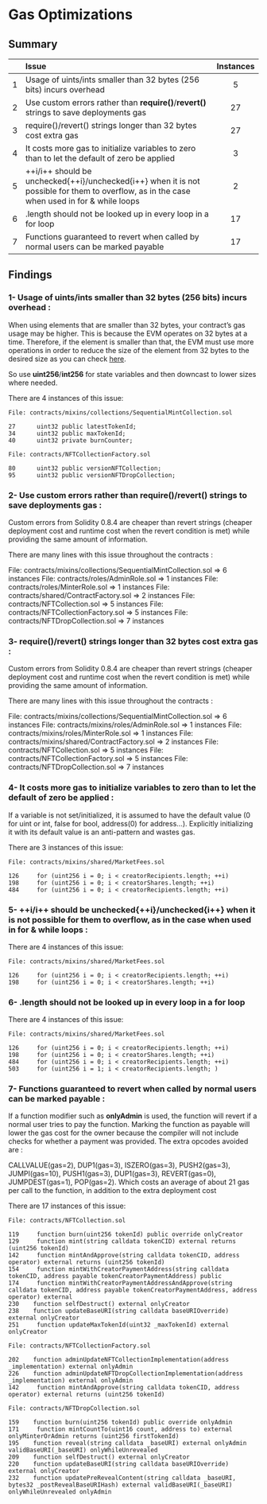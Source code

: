 # Gas Optimizations

## Summary

|               | Issue         | Instances     |
| :-------------: |:-------------|:-------------:|
| 1      | Usage of uints/ints smaller than 32 bytes (256 bits) incurs overhead   |   5 |
| 2      | Use custom errors rather than  **require()**/**revert()** strings to save deployments gas     |  27  |
| 3      | require()/revert() strings longer than 32 bytes cost extra gas     | 27  |
| 4      | It costs more gas to initialize variables to zero than to let the default of zero be applied    |  3  |
| 5      | ++i/i++ should be unchecked{++i}/unchecked{i++} when it is not possible for them to overflow, as in the case when used in for & while loops |  2  |
| 6      | <ARRAY>.length should not be looked up in every loop in a for loop |  17 |
| 7      | Functions guaranteed to revert when called by normal users can be marked payable |  17 |

## Findings

### 1- Usage of uints/ints smaller than 32 bytes (256 bits) incurs overhead :

When using elements that are smaller than 32 bytes, your contract’s gas usage may be higher. This is because the EVM operates on 32 bytes at a time. Therefore, if the element is smaller than that, the EVM must use more operations in order to reduce the size of the element from 32 bytes to the desired size as you can check [here](https://docs.soliditylang.org/en/v0.8.11/internals/layout_in_storage.html).

So use **uint256**/**int256** for state variables and then downcast to lower sizes where needed.

There are 4 instances of this issue:

```
File: contracts/mixins/collections/SequentialMintCollection.sol

27      uint32 public latestTokenId;
34      uint32 public maxTokenId;
40      uint32 private burnCounter;

File: contracts/NFTCollectionFactory.sol

80      uint32 public versionNFTCollection;
95      uint32 public versionNFTDropCollection;
```

### 2- Use custom errors rather than  **require()**/**revert()** strings to save deployments gas :

Custom errors from Solidity 0.8.4 are cheaper than revert strings (cheaper deployment cost and runtime cost when the revert condition is met) while providing the same amount of information.

There are many lines with this issue throughout the contracts : 

File: contracts/mixins/collections/SequentialMintCollection.sol => 6 instances
File: contracts/roles/AdminRole.sol => 1 instances
File: contracts/roles/MinterRole.sol => 1 instances
File: contracts/shared/ContractFactory.sol => 2 instances
File: contracts/NFTCollection.sol => 5 instances
File: contracts/NFTCollectionFactory.sol => 5 instances
File: contracts/NFTDropCollection.sol => 7 instances

### 3- **require()**/**revert()** strings longer than 32 bytes cost extra gas :

Custom errors from Solidity 0.8.4 are cheaper than revert strings (cheaper deployment cost and runtime cost when the revert condition is met) while providing the same amount of information.

There are many lines with this issue throughout the contracts : 

File: contracts/mixins/collections/SequentialMintCollection.sol => 6 instances
File: contracts/mixins/roles/AdminRole.sol => 1 instances
File: contracts/mixins/roles/MinterRole.sol => 1 instances
File: contracts/mixins/shared/ContractFactory.sol => 2 instances
File: contracts/NFTCollection.sol => 5 instances
File: contracts/NFTCollectionFactory.sol => 5 instances
File: contracts/NFTDropCollection.sol => 7 instances

### 4-  It costs more gas to initialize variables to zero than to let the default of zero be applied  :

If a variable is not set/initialized, it is assumed to have the default value (0 for uint or int, false for bool, address(0) for address…). Explicitly initializing it with its default value is an anti-pattern and wastes gas.

There are 3 instances of this issue:

```
File: contracts/mixins/shared/MarketFees.sol 

126     for (uint256 i = 0; i < creatorRecipients.length; ++i)
198     for (uint256 i = 0; i < creatorShares.length; ++i)
484     for (uint256 i = 0; i < creatorRecipients.length; ++i)
```

### 5- ++i/i++ should be unchecked{++i}/unchecked{i++} when it is not possible for them to overflow, as in the case when used in for & while loops :

There are 4 instances of this issue:

```
File: contracts/mixins/shared/MarketFees.sol 

126     for (uint256 i = 0; i < creatorRecipients.length; ++i)
198     for (uint256 i = 0; i < creatorShares.length; ++i)
```

### 6- <ARRAY>.length should not be looked up in every loop in a for loop 

There are 4 instances of this issue:

```
File: contracts/mixins/shared/MarketFees.sol 

126     for (uint256 i = 0; i < creatorRecipients.length; ++i)
198     for (uint256 i = 0; i < creatorShares.length; ++i)
484     for (uint256 i = 0; i < creatorRecipients.length; ++i)
503     for (uint256 i = 1; i < creatorRecipients.length; )
```

### 7- Functions guaranteed to revert when called by normal users can be marked payable :

If a function modifier such as **onlyAdmin** is used, the function will revert if a normal user tries to pay the function. Marking the function as payable will lower the gas cost for the owner because the compiler will not include checks for whether a payment was provided. The extra opcodes avoided are : 

CALLVALUE(gas=2), DUP1(gas=3), ISZERO(gas=3), PUSH2(gas=3), JUMPI(gas=10), PUSH1(gas=3), DUP1(gas=3), REVERT(gas=0), JUMPDEST(gas=1), POP(gas=2). 
Which costs an average of about 21 gas per call to the function, in addition to the extra deployment cost

There are 17 instances of this issue:

```
File: contracts/NFTCollection.sol 

119     function burn(uint256 tokenId) public override onlyCreator
129     function mint(string calldata tokenCID) external returns (uint256 tokenId)
142     function mintAndApprove(string calldata tokenCID, address operator) external returns (uint256 tokenId)
154     function mintWithCreatorPaymentAddress(string calldata tokenCID, address payable tokenCreatorPaymentAddress) public
174     function mintWithCreatorPaymentAddressAndApprove(string calldata tokenCID, address payable tokenCreatorPaymentAddress, address operator) external
230    function selfDestruct() external onlyCreator 
238    function updateBaseURI(string calldata baseURIOverride) external onlyCreator
251     function updateMaxTokenId(uint32 _maxTokenId) external onlyCreator

File: contracts/NFTCollectionFactory.sol 

202    function adminUpdateNFTCollectionImplementation(address _implementation) external onlyAdmin 
226    function adminUpdateNFTDropCollectionImplementation(address _implementation) external onlyAdmin
142     function mintAndApprove(string calldata tokenCID, address operator) external returns (uint256 tokenId)

File: contracts/NFTDropCollection.sol 

159    function burn(uint256 tokenId) public override onlyAdmin
171     function mintCountTo(uint16 count, address to) external onlyMinterOrAdmin returns (uint256 firstTokenId)
195    function reveal(string calldata _baseURI) external onlyAdmin validBaseURI(_baseURI) onlyWhileUnrevealed
209    function selfDestruct() external onlyCreator 
220    function updateBaseURI(string calldata baseURIOverride) external onlyCreator
232    function updatePreRevealContent(string calldata _baseURI, bytes32 _postRevealBaseURIHash) external validBaseURI(_baseURI) onlyWhileUnrevealed onlyAdmin
```